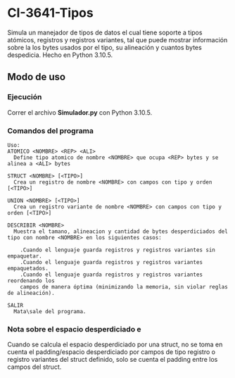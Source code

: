 # CI-3641-Tipos
Simula un manejador de tipos de datos el cual tiene soporte a tipos atómicos, registros y registros variantes, tal que puede mostrar 
información sobre la los bytes usados por el tipo, su alineación y cuantos bytes despedicia. Hecho en Python 3.10.5.

## Modo de uso
### Ejecución
Correr el archivo **Simulador.py** con Python 3.10.5.

### Comandos del programa
```
Uso:
ATOMICO <NOMBRE> <REP> <ALI>
  Define tipo atomico de nombre <NOMBRE> que ocupa <REP> bytes y se alinea a <ALI> bytes                

STRUCT <NOMBRE> [<TIPO>]
  Crea un registro de nombre <NOMBRE> con campos con tipo y orden [<TIPO>]

UNION <NOMBRE> [<TIPO>]
  Crea un registro variante de nombre <NOMBRE> con campos con tipo y orden [<TIPO>]                
 
DESCRIBIR <NOMBRE>
  Muestra el tamano, alineacion y cantidad de bytes desperdiciados del tipo con nombre <NOMBRE> en los siguientes casos: 
  
    .Cuando el lenguaje guarda registros y registros variantes sin empaquetar.
    .Cuando el lenguaje guarda registros y registros variantes empaquetados.
    .Cuando el lenguaje guarda registros y registros variantes reordenando los
    campos de manera óptima (minimizando la memoria, sin violar reglas de alineación).
    
SALIR
  Mata\sale del programa.            
```

### Nota sobre el espacio desperdiciado e
Cuando se calcula el espacio desperdiciado por una struct, no se toma en cuenta el padding/espacio desperdiciado por campos de tipo registro o 
registro variantes del struct definido, solo se cuenta el padding entre los campos del struct.
